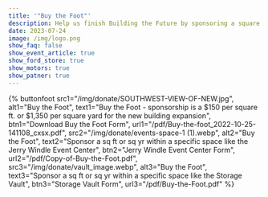 ```yaml
---
title: '"Buy the Foot"'
description: Help us finish Building the Future by sponsoring a square foot.
date: 2023-07-24
image: /img/logo.png
show_faq: false
show_event_article: true
show_ford_store: true
show_motors: true
show_patner: true
---
```

{% buttonfoot 
  src1="/img/donate/SOUTHWEST-VIEW-OF-NEW.jpg",
  alt1="Buy the Foot",
  text1="Buy the Foot - sponsorship is a $150 per square ft. or $1,350 per square yard for the new building expansion",
  btn1="Download Buy the Foot Form",
  url1="/pdf/Buy-the-foot_2022-10-25-141108_cxsx.pdf",
  src2="/img/donate/events-space-1 (1).webp",
  alt2="Buy the Foot",
  text2="Sponsor a sq ft or sq yr within a specific space like the Jerry Windle Event Center",
  btn2="Jerry Windle Event Center Form",
  url2="/pdf/Copy-of-Buy-the-Foot.pdf",
  src3="/img/donate/vault_image.webp",
  alt3="Buy the Foot",
  text3="Sponsor a sq ft or sq yr within a specific space like the Storage Vault",
  btn3="Storage Vault Form",
  url3="/pdf/Buy-the-Foot.pdf"
%}

